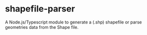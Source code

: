 # shapefile-parser
A Node.js/Typescript module to generate a (.shp) shapefile or parse geometries data from the Shape file.
